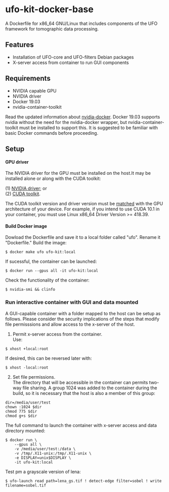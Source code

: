 # ufo-kit-docker-base
A Dockerfile for x86_64 GNU/Linux that includes components of the UFO framework for tomographic data processing.   

## Features
* Installation of UFO-core and UFO-filters Debian packages
* X-server access from container to run GUI components

## Requirements
* NVIDIA capable GPU
* NVIDIA driver
* Docker 19.03
* nvidia-container-toolkit

Read the updated information about [nvidia-docker](https://github.com/NVIDIA/nvidia-docker). Docker 19.03 supports nvidia without the need for the nvidia-docker wrapper, but nvidia-container-toolkit must be installed to support this. It is suggested to be familiar with basic Docker commands before proceeding.

## Setup
#### GPU driver
The NVIDIA driver for the GPU must be installed on the host.It may be installed alone or along with the CUDA toolkit:

(1) [NVIDIA driver](https://www.nvidia.com/Download/index.aspx); or \
(2) [CUDA toolkit](https://developer.nvidia.com/cuda-toolkit).

The CUDA toolkit version and driver version must be [matched](https://github.com/NVIDIA/nvidia-docker/wiki/CUDA) with the GPU architecture of your device. For example, if you intend to use CUDA 10.1 in your container, you must use Linux x86_64 Driver Version >= 418.39.

#### Build Docker image
Dowload the Dockerfile and save it to a local folder called "ufo". Rename it "Dockerfile." Build the image:

``` shell
$ docker make ufo ufo-kit:local
```
If sucessful, the container can be launched:
``` shell
$ docker run --gpus all -it ufo-kit:local
```
Check the functionality of the container:
``` shell
$ nvidia-smi && clinfo
```

### Run interactive container with GUI and data mounted
A GUI-capable container with a folder mapped to the host can be setup as follows. Please consider the security implications of the steps that modify file permisssions and allow access to the x-server of the host.

1. Permit x-server access from the container. \
Use:
``` shell
$ xhost +local:root
```
If desired, this can be reversed later with:  
``` shell
$ xhost -local:root
```

2. Set file permissions. \
The directory that will be accessible in the container can permits two-way file sharing. A group 1024 was added to the container during the build, so it is necessary that the host is also a member of this group:
``` shell
dir=/media/user/test
chown :1024 $dir
chmod 775 $dir
chmod g+s $dir
```

The full command to launch the container with x-server access and data directory mounted:

```shell
$ docker run \
	--gpus all \
	-v /media/user/test:/data \
	-v /tmp/.X11-unix:/tmp/.X11-unix \
	-e DISPLAY=unix$DISPLAY \
	-it ufo-kit:local
```

Test pm a grayscale version of lena:
``` shell
$ ufo-launch read path=lena_gs.tif ! detect-edge filter=sobel ! write filename=sobel.tif
```
